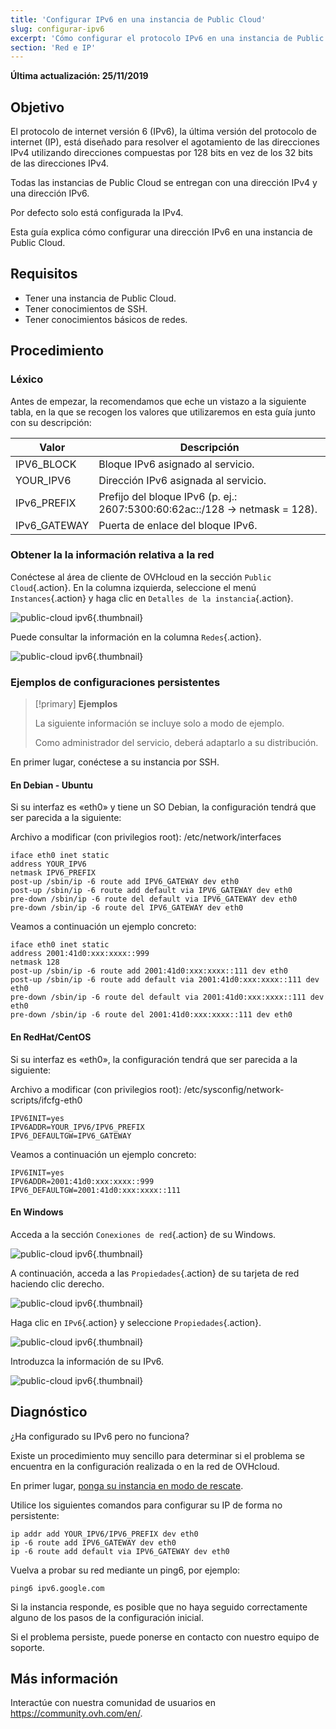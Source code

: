 ```yaml
---
title: 'Configurar IPv6 en una instancia de Public Cloud'
slug: configurar-ipv6
excerpt: 'Cómo configurar el protocolo IPv6 en una instancia de Public Cloud'
section: 'Red e IP'
---
```


**Última actualización: 25/11/2019**

## Objetivo
El protocolo de internet versión 6 (IPv6), la última versión del protocolo de internet (IP), está diseñado para resolver el agotamiento de las direcciones IPv4 utilizando direcciones compuestas por 128 bits en vez de los 32 bits de las direcciones IPv4.

Todas las instancias de Public Cloud se entregan con una dirección IPv4 y una dirección IPv6.

Por defecto solo está configurada la IPv4.

Esta guía explica cómo configurar una dirección IPv6 en una instancia de Public Cloud.

## Requisitos

* Tener una instancia de Public Cloud.
* Tener conocimientos de SSH.
* Tener conocimientos básicos de redes.

## Procedimiento

### Léxico

Antes de empezar, la recomendamos que eche un vistazo a la siguiente tabla, en la que se recogen los valores que utilizaremos en esta guía junto con su descripción:

|Valor|Descripción|
|---|---|
|IPV6_BLOCK|Bloque IPv6 asignado al servicio.|
|YOUR_IPV6|Dirección IPv6 asignada al servicio.|
|IPv6_PREFIX|Prefijo del bloque IPv6 (p. ej.: 2607:5300:60:62ac::/128 -> netmask = 128).|
|IPv6_GATEWAY|Puerta de enlace del bloque IPv6.|


### Obtener la la información relativa a la red

Conéctese al área de cliente de OVHcloud en la sección `Public Cloud`{.action}. En la columna izquierda, seleccione el menú `Instances`{.action} y haga clic en `Detalles de la instancia`{.action}.

![public-cloud ipv6](images/pcipv61.png){.thumbnail}

Puede consultar la información en la columna `Redes`{.action}.

![public-cloud ipv6](images/pcipv62.png){.thumbnail}

### Ejemplos de configuraciones persistentes

> [!primary] **Ejemplos**
> 
>La siguiente información se incluye solo a modo de ejemplo.
>
>Como administrador del servicio, deberá adaptarlo a su distribución.
>

En primer lugar, conéctese a su instancia por SSH.

#### **En Debian - Ubuntu**

Si su interfaz es «eth0» y tiene un SO Debian, la configuración tendrá que ser parecida a la siguiente:

Archivo a modificar (con privilegios root): /etc/network/interfaces

```
iface eth0 inet static
address YOUR_IPV6
netmask IPV6_PREFIX
post-up /sbin/ip -6 route add IPV6_GATEWAY dev eth0
post-up /sbin/ip -6 route add default via IPV6_GATEWAY dev eth0
pre-down /sbin/ip -6 route del default via IPV6_GATEWAY dev eth0
pre-down /sbin/ip -6 route del IPV6_GATEWAY dev eth0
```

Veamos a continuación un ejemplo concreto:

```
iface eth0 inet static
address 2001:41d0:xxx:xxxx::999
netmask 128
post-up /sbin/ip -6 route add 2001:41d0:xxx:xxxx::111 dev eth0
post-up /sbin/ip -6 route add default via 2001:41d0:xxx:xxxx::111 dev eth0
pre-down /sbin/ip -6 route del default via 2001:41d0:xxx:xxxx::111 dev eth0
pre-down /sbin/ip -6 route del 2001:41d0:xxx:xxxx::111 dev eth0
```
#### **En RedHat/CentOS**

Si su interfaz es «eth0», la configuración tendrá que ser parecida a la siguiente:

Archivo a modificar (con privilegios root): /etc/sysconfig/network-scripts/ifcfg-eth0

```
IPV6INIT=yes
IPV6ADDR=YOUR_IPV6/IPV6_PREFIX
IPV6_DEFAULTGW=IPV6_GATEWAY
```

Veamos a continuación un ejemplo concreto:

```
IPV6INIT=yes
IPV6ADDR=2001:41d0:xxx:xxxx::999
IPV6_DEFAULTGW=2001:41d0:xxx:xxxx::111
```

#### **En Windows**

Acceda a la sección `Conexiones de red`{.action} de su Windows.

![public-cloud ipv6](images/pcipv63.png){.thumbnail}

A continuación, acceda a las `Propiedades`{.action} de su tarjeta de red haciendo clic derecho.

![public-cloud ipv6](images/pcipv64.png){.thumbnail}

Haga clic en `IPv6`{.action} y seleccione `Propiedades`{.action}.

![public-cloud ipv6](images/pcipv65.png){.thumbnail}

Introduzca la información de su IPv6.

![public-cloud ipv6](images/pcipv66.png){.thumbnail}

## Diagnóstico

¿Ha configurado su IPv6 pero no funciona? 

Existe un procedimiento muy sencillo para determinar si el problema se encuentra en la configuración realizada o en la red de OVHcloud.

En primer lugar, [ponga su instancia en modo de rescate](../poner_una_instancia_en_modo_de_rescate/).

Utilice los siguientes comandos para configurar su IP de forma no persistente:

```
ip addr add YOUR_IPV6/IPV6_PREFIX dev eth0
ip -6 route add IPV6_GATEWAY dev eth0
ip -6 route add default via IPV6_GATEWAY dev eth0
```

Vuelva a probar su red mediante un ping6, por ejemplo:

```
ping6 ipv6.google.com
```
Si la instancia responde, es posible que no haya seguido correctamente alguno de los pasos de la configuración inicial.

Si el problema persiste, puede ponerse en contacto con nuestro equipo de soporte.

## Más información

Interactúe con nuestra comunidad de usuarios en <https://community.ovh.com/en/>.
